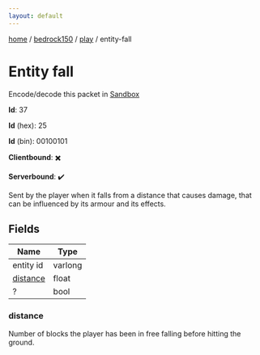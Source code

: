 ```yaml
---
layout: default
---
```


[home](/)  /  [bedrock150](/protocol/bedrock150)  /  [play](/protocol/bedrock150/play)  /  entity-fall

# Entity fall

Encode/decode this packet in [Sandbox](../../../sandbox/bedrock150#Play.EntityFall)

**Id**: 37

**Id** (hex): 25

**Id** (bin): 00100101

**Clientbound**: ✖️

**Serverbound**: ✔️

Sent by the player when it falls from a distance that causes damage, that can be influenced by its armour and its effects.

## Fields

Name | Type
---|---
entity id | varlong
[distance](#distance) | float
? | bool

### distance

Number of blocks the player has been in free falling before hitting the ground.

